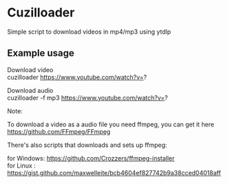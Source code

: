 # Cuzilloader
Simple script to download videos in mp4/mp3 using ytdlp

## Example usage

Download video <br />
cuzilloader https://www.youtube.com/watch?v=?

Download audio <br />
cuzilloader -f mp3 https://www.youtube.com/watch?v=?

Note:

To download a video as a audio file you need ffmpeg, you can get it here https://github.com/FFmpeg/FFmpeg

There's also scripts that downloads and sets up ffmpeg:

for Windows: https://github.com/Crozzers/ffmpeg-installer <br />
for Linux : https://gist.github.com/maxwelleite/bcb4604ef827742b9a38cced04018aff
